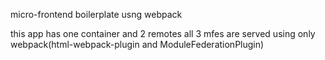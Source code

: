 micro-frontend boilerplate usng webpack

this app has one container and 2 remotes
all 3 mfes are served using only webpack(html-webpack-plugin and ModuleFederationPlugin)
